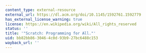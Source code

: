 ```yaml
---
content_type: external-resource
external_url: https://dl.acm.org/doi/10.1145/1592761.1592779
has_external_license_warning: true
license: https://en.wikipedia.org/wiki/All_rights_reserved
status: ''
title: '"Scratch: Programming for All."'
uid: bb82bb86-3046-4c0d-93b9-27bc6488c153
wayback_url: ''
---
```

